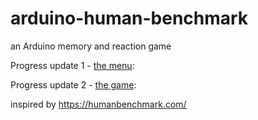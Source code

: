 # arduino-human-benchmark

an Arduino memory and reaction game

Progress update 1 - [the menu](https://youtu.be/9R57YIZmz7A):

Progress update 2 - [the game](https://youtu.be/R_OLAYvbGoA):

inspired by https://humanbenchmark.com/
